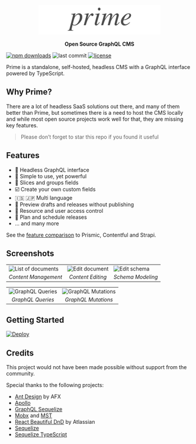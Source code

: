 <p align="center">
  <a href="https://birkir.github.io/prime/"><img alt="Prime" width="330px" src="docs/_assets/prime.png" /></a>
</p>
<p align="center"><strong>Open Source GraphQL CMS</strong></p>

[![npm downloads](https://img.shields.io/npm/dt/@primecms/core.svg)](https://www.npmjs.com/package/@primecms/core) ![last commit](https://img.shields.io/github/last-commit/google/skia.svg) [![license](https://img.shields.io/github/license/birkir/prime.svg)](https://opensource.org/licenses/MIT)

Prime is a standalone, self-hosted, headless CMS with a GraphQL interface powered by TypeScript.

## Why Prime?

There are a lot of headless SaaS solutions out there, and many of them better than Prime, but sometimes there is a need to host the CMS locally and while most open source projects work well for that, they are missing key features.

> Please don’t forget to star this repo if you found it useful

## Features

- 🧬 Headless GraphQL interface
- 🚀 Simple to use, yet powerful
- 🧱 Slices and groups fields
- ☑️ Create your own custom fields
- 🇮🇸 🇯🇵 Multi language
- 🚧 Preview drafts and releases without publishing
- 🔑 Resource and user access control
- 📆 Plan and schedule releases
- ... and many more

See the [feature comparison](https://birkir.github.io/prime/#/features) to Prismic, Contentful and Strapi.

## Screenshots

<table>
  <tr>
    <td>
      <img src="https://i.imgur.com/yI7unrf.png" width="200" alt="List of documents">
    </td>
    <td>
      <img src="https://i.imgur.com/7YpBPvX.png" width="200" alt="Edit document">
    </td>
    <td>
      <img src="https://i.imgur.com/e65QyzC.png" width="200" alt="Edit schema">
    </td>
  </tr>
  <tr>
    <td align="center"><i>Content Management</i></td>
    <td align="center"><i>Content Editing</i></td>
    <td align="center"><i>Schema Modeling</i></td>
  </tr>
</table>

<table>
  <tr>
    <td>
      <img src="https://i.imgur.com/NnpKUJV.png" width="200" alt="GraphQL Queries">
    </td>
    <td>
      <img src="https://i.imgur.com/p7ZvhFf.png" width="200" alt="GraphQL Mutations">
    </td>
  </tr>
  <tr>
    <td align="center">
      <i>GraphQL Queries</i>
    </td>
    <td align="center">
      <i>GraphQL Mutations</i>
    </td>
  </tr>
</table>

## Getting Started

[![Deploy](https://www.herokucdn.com/deploy/button.svg)](https://heroku.com/deploy?template=https://github.com/primecms/heroku)

## Credits

This project would not have been made possible without support from the community.

Special thanks to the following projects:

- [Ant Design](https://ant.design) by AFX
- [Apollo](https://www.apollographql.com/)
- [GraphQL Sequelize](https://github.com/mickhansen/graphql-sequelize)
- [Mobx](https://github.com/mobxjs/mobx) and [MST](https://github.com/mobxjs/mobx-state-tree)
- [React Beautiful DnD](https://github.com/atlassian/react-beautiful-dnd) by Atlassian
- [Sequelize](http://sequelizejs.com)
- [Sequelize TypeScript](https://github.com/RobinBuschmann/sequelize-typescript)
